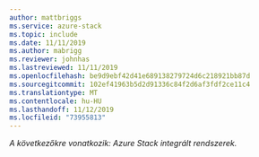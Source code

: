 ```yaml
---
author: mattbriggs
ms.service: azure-stack
ms.topic: include
ms.date: 11/11/2019
ms.author: mabrigg
ms.reviewer: johnhas
ms.lastreviewed: 11/11/2019
ms.openlocfilehash: be9d9ebf42d41e689138279724d6c218921bb87d
ms.sourcegitcommit: 102ef41963b5d2d91336c84f2d6af3fdf2ce11c4
ms.translationtype: MT
ms.contentlocale: hu-HU
ms.lasthandoff: 11/12/2019
ms.locfileid: "73955813"
---
```

*A következőkre vonatkozik: Azure Stack integrált rendszerek.*